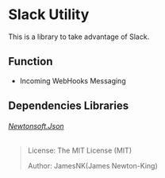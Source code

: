 # Slack Utility
This is a library to take advantage of Slack.

## Function
* Incoming WebHooks Messaging

## Dependencies Libraries

###### [Newtonsoft.Json](https://github.com/JamesNK/Newtonsoft.Json)

> License: The MIT License (MIT)
> 
> Author:  JamesNK(James Newton-King)
